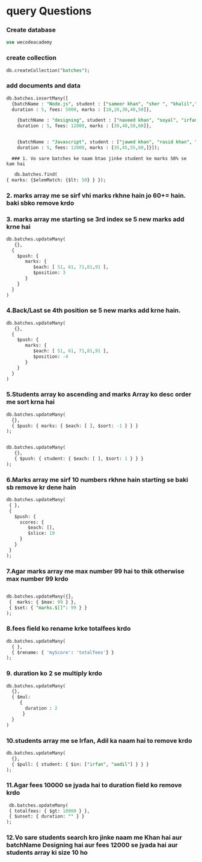 # query Questions 
### Create database
```sql
use wecodeacademy
```
### create collection
```sql
db.createCollection("batches");
```
###  add documents and data
```sql
db.batches.insertMany([
  {batchName : "Node.js", student : ["sameer khan", "sher ", "khalil","aarif khan"],
  duration : 5, fees: 5000, marks : [10,20,30,40,50]},
  ```
```sql
    {batchName : "designing", student : ["naveed khan", "soyal", "irfan khan", "adil khan"], 
    duration : 5, fees: 12000, marks : [30,40,50,60]},
```
```sql

    {batchName : "Javascript", student : ["jawed khan", "rasid khan", "frman khan", "sam khan"],
    duration : 5, fees: 12000, marks : [35,45,55,60,]}]);
  ```
      ### 1. Vo sare batches ke naam btao jinke student ke marks 50% se kam hai
  ```sql
     db.batches.find(
  { marks: {$elemMatch: {$lt: 50} } });
  ```

### 2. marks array me se sirf vhi marks rkhne hain jo 60+= hain. baki sbko remove krdo
### 3. marks array me starting se 3rd index se 5 new marks add krne hai 
 ```sql
 db.batches.updateMany(
    {},
   {
     $push: {
        marks: {
           $each: [ 51, 61, 71,81,91 ],
           $position: 3
        }
     }
   }
)
```
### 4.Back/Last se 4th position se 5 new marks add krne hain.
 ```sql
 db.batches.updateMany(
    {},
   {
     $push: {
        marks: {
           $each: [ 51, 61, 71,81,91 ],
           $position: -4
        }
     }
   }
)
```
 ### 5.Students array ko ascending and marks Array ko desc order me sort krna hai 
 ```sql
db.batches.updateMany(
   {},
   { $push: { marks: { $each: [ ], $sort: -1 } } }
);
```
```sql

db.batches.updateMany(
   {},
   { $push: { student: { $each: [ ], $sort: 1 } } }
);

```
 ### 6.Marks array me sirf 10 numbers rkhne hain starting se baki sb remove kr dene hain
 ```sql
 db.batches.updateMany(
  { },
  {
    $push: {
      scores: {
         $each: [],
         $slice: 10
      }
    }
  }
);
```
###  7.Agar marks array me max number 99 hai to thik otherwise max number 99 krdo
 ```sql

db.batches.updateMany({},
  {  marks: { $max: 99 } },
  { $set: { "marks.$[]": 99 } }
);
```
### 8.fees field ko rename krke totalfees krdo 
 ```sql
 db.batches.updateMany(
   { },
   { $rename: { 'myScore': 'totalfees'} }
);
```
### 9. duration ko 2 se multiply krdo 
 ```sql
 db.batches.updateMany(
   {},
   { $mul:
      {
        duration : 2
       }
   }
)
```
 ### 10.students array me se Irfan, Adil ka naam hai to remove krdo
```sql
db.batches.updateMany(
  {},
  { $pull: { student: { $in: ["irfan", "aadil"] } } }
);
```

 ### 11.Agar fees 10000 se jyada hai to duration field ko remove krdo
 ```sql
  db.batches.updateMany(
  { totalfees: { $gt: 10000 } },
  { $unset: { duration: "" } }
);
```

 ### 12.Vo sare students search kro jinke naam me Khan hai aur batchName Designing hai aur fees 12000 se jyada hai aur students array ki size 10 ho
